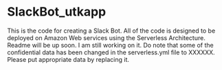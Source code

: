 # SlackBot_utkapp
This is the code for creating a Slack Bot. All of the code is designed to be deployed on Amazon Web services using the Serverless Architecture.
Readme will be up soon. I am still working on it. Do note that some of the confidential data has been changed in the serverless.yml file to XXXXXX. Please put appropriate data by replacing it.

